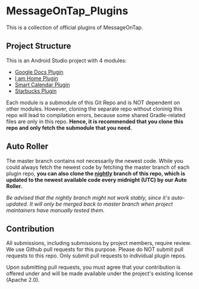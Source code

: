 # MessageOnTap_Plugins
This is a collection of official plugins of MessageOnTap.

## Project Structure
This is an Android Studio project with 4 modules:

* [Google Docs Plugin](https://github.com/MessageOnTap/GoogleDocsPlugin)
* [I am Home Plugin](https://github.com/MessageOnTap/ImHome)
* [Smart Calendar Plugin](https://github.com/MessageOnTap/SmartCalendar)
* [Starbucks Plugin](https://github.com/MessageOnTap/StarbucksPlugin)

Each module is a submodule of this Git Repo and is NOT dependent on other
modules. However, cloning the separate repo without cloninig this repo will
lead to compilation errors, because some shared Gradle-related files are only
in this repo. **Hence, it is recommended that you clone this repo and only
fetch the submodule that you need.**

## Auto Roller
The master branch contains not necessarily the newest code. While you could
always fetch the newest code by fetching the master branch of each plugin repo,
**you can also clone the
[nightly](https://github.com/MessageOnTap/MessageOnTap_Plugins/tree/nightly)
branch of this repo, which is updated to the newest available code every
midnight (UTC) by our Auto Roller.**

*Be advised that the nightly branch might not work stably, since it's
auto-updated. It will only be merged back to master branch when project
maintainers have manually tested them.*

## Contribution
All submissions, including submissions by project members, require review. We
use Github pull requests for this purpose. Please do NOT submit pull requests
to this repo. Only submit pull requests to individual plugin repos.

Upon submitting pull requests, you must agree that your contribution is
offered under and will be made available under the project's existing license
(Apache 2.0).

